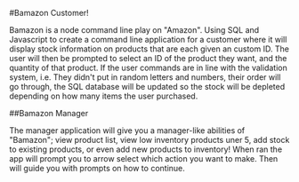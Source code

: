 
#Bamazon Customer!

Bamazon is a node command line play on "Amazon". Using SQL and Javascript to create a command line application for a customer where it will display stock information on products that are each given an custom ID. 
The user will then be prompted to select an ID of the product they want, and the quantity of that product. If the user commands are in line with the validation system, i.e. They didn't put in random letters and numbers, their order will go through, the SQL database will be updated so the stock will be depleted depending on how many items the user purchased.

##Bamazon Manager

The manager application will give you a manager-like abilities of "Bamazon"; view product list, view low inventory products uner 5, add stock to existing products, or even add new products to inventory! When ran the app will prompt you to arrow select which action you want to make. Then will guide you with prompts on how to continue.
